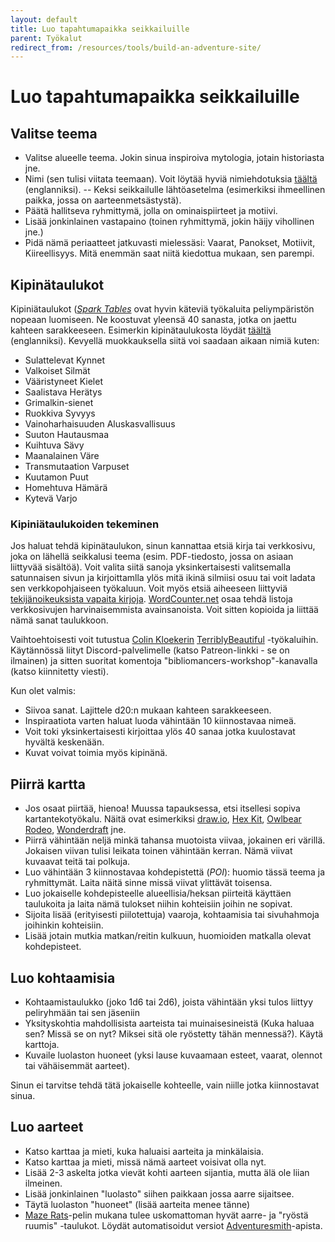 ```yaml
---
layout: default
title: Luo tapahtumapaikka seikkailuille
parent: Työkalut
redirect_from: /resources/tools/build-an-adventure-site/
---
```


# Luo tapahtumapaikka seikkailuille

## Valitse teema
- Valitse alueelle teema. Jokin sinua inspiroiva mytologia, jotain historiasta jne.
- Nimi (sen tulisi viitata teemaan). Voit löytää hyviä nimiehdotuksia [täältä](https://www.fantasynamegenerators.com/forest_names.php) (englanniksi).
-- Keksi seikkailulle lähtöasetelma (esimerkiksi ihmeellinen paikka, jossa on aarteenmetsästystä).
- Päätä hallitseva ryhmittymä, jolla on ominaispiirteet ja motiivi.
- Lisää jonkinlainen vastapaino (toinen ryhmittymä, jokin häijy vihollinen jne.)
- Pidä nämä periaatteet jatkuvasti mielessäsi: Vaarat, Panokset, Motiivit, Kiireellisyys. Mitä enemmän saat niitä kiedottua mukaan, sen parempi.

## Kipinätaulukot
Kipiniätaulukot ([_Spark Tables_](https://www.bastionland.com/2017/11/electric-modernity-and-spark-tables.html) ovat hyvin käteviä työkaluita peliympäristön nopeaan luomiseen. Ne koostuvat yleensä 40 sanasta, jotka on jaettu kahteen sarakkeeseen. Esimerkin kipinätaulukosta löydät [täältä](https://docs.google.com/spreadsheets/d/1b3E3FsQVvjqAMVcDIVXXQmo9g6bH0fQBDbzRJ6K5F10/edit#gid=0) (englanniksi). Kevyellä muokkauksella siitä voi saadaan aikaan nimiä kuten:
- Sulattelevat Kynnet
- Valkoiset Silmät
- Vääristyneet Kielet
- Saalistava Herätys
- Grimalkin-sienet
- Ruokkiva Syvyys
- Vainoharhaisuuden Aluskasvallisuus
- Suuton Hautausmaa
- Kuihtuva Sävy
- Maanalainen Väre
- Transmutaation Varpuset
- Kuutamon Puut
- Homehtuva Hämärä
- Kytevä Varjo

### Kipiniätaulukoiden tekeminen
Jos haluat tehdä kipinätaulukon, sinun kannattaa etsiä kirja tai verkkosivu, joka on lähellä seikkalusi teema (esim. PDF-tiedosto, jossa on asiaan liittyvää sisältöä). Voit valita siitä sanoja yksinkertaisesti valitsemalla satunnaisen sivun ja kirjoittamlla ylös mitä ikinä silmiisi osuu tai voit ladata sen verkkopohjaiseen työkaluun. Voit myös etsiä aiheeseen liittyviä [tekijänoikeuksista vapaita kirjoja](https://archive.org/details/texts). [WordCounter.net](https://wordcounter.net/website-word-count) osaa tehdä listoja verkkosivujen harvinaisemmista avainsanoista. Voit sitten kopioida ja liittää nämä sanat taulukkoon.

Vaihtoehtoisesti voit tutustua [Colin Kloekerin](https://twitter.com/colinkloecker) [TerriblyBeautiful](https://www.patreon.com/terriblybeautiful) -työkaluihin. Käytännössä liityt Discord-palvelimelle (katso Patreon-linkki - se on ilmainen) ja sitten suoritat komentoja "bibliomancers-workshop"-kanavalla (katso kiinnitetty viesti).

Kun olet valmis:
- Siivoa sanat. Lajittele d20:n mukaan kahteen sarakkeeseen.
- Inspiraatiota varten haluat luoda vähintään 10 kiinnostavaa nimeä.
- Voit toki yksinkertaisesti kirjoittaa ylös 40 sanaa jotka kuulostavat hyvältä keskenään.
- Kuvat voivat toimia myös kipinänä.

## Piirrä kartta
- Jos osaat piirtää, hienoa! Muussa tapauksessa, etsi itsellesi sopiva kartantekotyökalu. Näitä ovat esimerkiksi [draw.io](http://draw.io), [Hex Kit](https://coneofnegativeenergy.com/hex-kit/), [Owlbear Rodeo](https://www.owlbear.rodeo/), [Wonderdraft](http://wonderdraft.net/) jne.
- Piirrä vähintään neljä minkä tahansa muotoista viivaa, jokainen eri värillä. Jokaisen viivan tulisi leikata toinen vähintään kerran. Nämä viivat kuvaavat teitä tai polkuja.
- Luo vähintään 3 kiinnostavaa kohdepistettä (_POI_): huomio tässä teema ja ryhmittymät. Laita näitä sinne missä viivat ylittävät toisensa.
- Luo jokaiselle kohdepisteelle alueellisia/heksan piirteitä käyttäen taulukoita ja laita nämä tulokset niihin kohteisiin joihin ne sopivat.
- Sijoita lisää (erityisesti piilotettuja) vaaroja, kohtaamisia tai sivuhahmoja joihinkin kohteisiin.
- Lisää jotain mutkia matkan/reitin kulkuun, huomioiden matkalla olevat kohdepisteet.

## Luo kohtaamisia
- Kohtaamistaulukko (joko 1d6 tai 2d6), joista vähintään yksi tulos liittyy peliryhmään tai sen jäseniin
- Yksityskohtia mahdollisista aarteista tai muinaisesineistä (Kuka haluaa sen? Missä se on nyt? Miksei sitä ole ryöstetty tähän mennessä?). Käytä karttoja.
- Kuvaile luolaston huoneet (yksi lause kuvaamaan esteet, vaarat, olennot tai vähäisemmät aarteet).

Sinun ei tarvitse tehdä tätä jokaiselle kohteelle, vain niille jotka kiinnostavat sinua.

## Luo aarteet
- Katso karttaa ja mieti, kuka haluaisi aarteita ja minkälaisia.
- Katso karttaa ja mieti, missä nämä aarteet voisivat olla nyt.
- Lisää 2-3 askelta jotka vievät kohti aarteen sijantia, mutta älä ole liian ilmeinen.
- Lisää jonkinlainen "luolasto" siihen paikkaan jossa aarre sijaitsee.
- Täytä luolaston "huoneet" (lisää aarteita menee tänne)
- [Maze Rats](https://questingbeast.itch.io/maze-rats)-pelin mukana tulee uskomattoman hyvät aarre- ja "ryöstä ruumis" -taulukot. Löydät automatisoidut versiot [Adventuresmith](https://play.google.com/store/apps/details?id=org.steavesea.adventuresmith&hl=en_US&gl=US)-apista.

